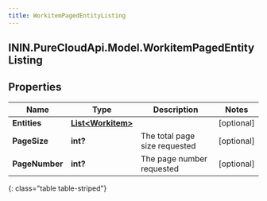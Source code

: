 ```yaml
---
title: WorkitemPagedEntityListing
---
```

## ININ.PureCloudApi.Model.WorkitemPagedEntityListing

## Properties

|Name | Type | Description | Notes|
|------------ | ------------- | ------------- | -------------|
| **Entities** | [**List&lt;Workitem&gt;**](Workitem.html) |  | [optional] |
| **PageSize** | **int?** | The total page size requested | [optional] |
| **PageNumber** | **int?** | The page number requested | [optional] |
{: class="table table-striped"}


